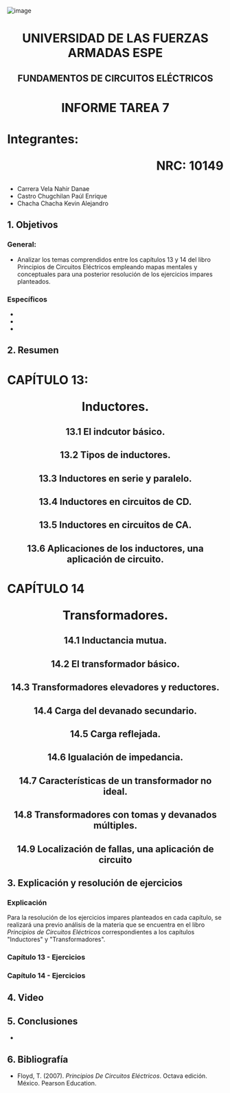 ![image](https://user-images.githubusercontent.com/93786746/140656495-1e9017c5-1622-4145-a547-0ebbe5014f3d.png)
# <p align=center> UNIVERSIDAD DE LAS FUERZAS ARMADAS ESPE 
## <p align=center> FUNDAMENTOS DE CIRCUITOS ELÉCTRICOS
# <p align=center>  INFORME TAREA 7
# Integrantes: <p align=right> NRC: 10149
* Carrera Vela Nahir Danae
* Castro Chugchilan Paúl Enrique
* Chacha Chacha Kevin Alejandro
## 1. Objetivos
  ### General: 
  * Analizar los temas comprendidos entre los capítulos 13 y 14 del libro Principios de Circuitos Eléctricos empleando mapas mentales y conceptuales para una posterior resolución de los ejercicios impares planteados.
  ### Específicos
  * 
  * 
  * 
## 2. Resumen
  # CAPÍTULO 13: <p align=center> Inductores.
## <p align=center> 13.1 El indcutor básico.

## <p align=center> 13.2 Tipos de inductores.



## <p align=center> 13.3 Inductores en serie y paralelo.



## <p align=center> 13.4 Inductores en circuitos de CD. 



## <p align=center> 13.5 Inductores en circuitos de CA.

## <p align=center> 13.6 Aplicaciones de los inductores, una aplicación de circuito.

  
  # CAPÍTULO 14 <p align=center> Transformadores.
    
## <p align=center> 14.1 Inductancia mutua.

## <p align=center> 14.2 El transformador básico.

## <p align=center> 14.3 Transformadores elevadores y reductores.

## <p align=center> 14.4  Carga del devanado secundario.

## <p align=center> 14.5   Carga reflejada.

## <p align=center> 14.6  Igualación de impedancia.

## <p align=center> 14.7  Características de un transformador no ideal.  
  
## <p align=center> 14.8  Transformadores con tomas y devanados múltiples. 

## <p align=center> 14.9  Localización de fallas, una aplicación de circuito 

## 3. Explicación y resolución de ejercicios
  ### Explicación
   Para la resolución de los ejercicios impares planteados en cada capítulo, se realizará una previo análisis de la materia que se encuentra en el libro _Principios de Circuitos Eléctricos_ correspondientes a los capítulos "Inductores" y "Transformadores".
  
  ### Capítulo 13 - Ejercicios

 


  ### Capítulo 14 - Ejercicios


## 4. Video

## 5. Conclusiones
  * 
## 6. Bibliografía
  * Floyd, T. (2007). _Principios De Circuitos Eléctricos_. Octava edición. México. Pearson Education.
